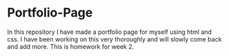 # Portfolio-Page
In this repository I have made a portfolio page for myself using html and css.
I have been working on this very thoroughly and will slowly come back and add more.
This is homework for week 2.
